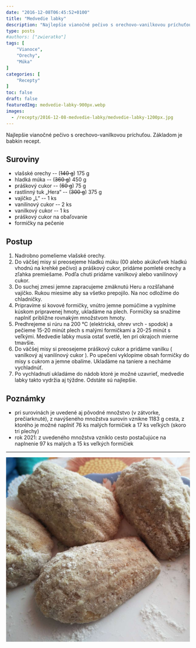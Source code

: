 ```yaml
---
date: "2016-12-08T06:45:52+0100"
title: "Medvedie labky"
description: "Najlepšie vianočné pečivo s orechovo-vanilkovou príchuťou. Základom je babkin recept."
type: posts
#authors: ["zwieratko"]
tags: [
    "Vianoce",
    "Orechy",
    "Múka"
]
categories: [
    "Recepty"
]
toc: false
draft: false
featuredImg: medvedie-labky-900px.webp
images:
  - /recepty/2016-12-08-medvedie-labky/medvedie-labky-1200px.jpg
---
```


Najlepšie vianočné pečivo s orechovo-vanilkovou príchuťou. Základom je babkin recept.

## Suroviny

- vlašské orechy -- (~~140 g~~) 175 g
- hladká múka -- (~~360 g~~) 450 g
- práškový cukor -- (~~60 g~~) 75 g
- rastlinný tuk „Hera“ -- (~~300 g~~) 375 g
- vajíčko „L“ -- 1 ks
- vanilínový cukor -- 2 ks
- vanilkový cukor -- 1 ks
- práškový cukor na obaľovanie
- formičky na pečenie

## Postup

1. Nadrobno pomelieme vlašské orechy.
2. Do väčšej misy si preosejeme hladkú múku (00 alebo akúkoľvek hladkú vhodnú na krehké pečivo) a práškový cukor, pridáme pomleté orechy a zľahka premiešame. Podľa chuti pridáme vanilkový alebo vanilínový cukor.
3. Do suchej zmesi jemne zapracujeme zmäknutú Heru a rozšľahané vajíčko. Rukou miesime aby sa všetko prepojilo. Na noc odložíme do chladničky.
4. Pripravíme si kovové formičky, vnútro jemne pomúčime a vyplníme kúskom pripravenej hmoty, ukladáme na plech. Formičky sa snažíme naplniť približne rovnakým množstvom hmoty.
5. Predhrejeme si rúru na 200 °C (elektrická, ohrev vrch - spodok) a pečieme 15-20 minút plech s malými formičkami a 20-25 minút s veľkými. Medvedie labky musia ostať svetlé, len pri okrajoch mierne tmavšie.
6. Do väčšej misy si preosejeme práškový cukor a pridáme vanilku ( vanilkový aj vanilínový cukor ). Po upečení vyklopíme obsah formičky do misy s cukrom a jemne obalíme. Ukladáme na taniere a necháme vychladnúť.
7. Po vychladnutí ukladáme do nádob ktoré je možné uzavrieť, medvedie labky takto vydržia aj týždne. Odstáte sú najlepšie.

## Poznámky

- pri surovinách je uvedené aj pôvodné množstvo (v zátvorke, prečiarknuté), z navýšeného množstva surovín vznikne 1183 g cesta, z ktorého je možné naplniť 76 ks malých formičiek a 17 ks veľkých (skoro tri plechy)
- rok 2021: z uvedeného množstva vzniklo cesto postačujúce na naplnenie 97 ks malých a 15 ks veľkých formičiek

---

![Medvedie labky](medvedie-labky-1200px.jpg "Medvedie labky (autor: zwieratko, 2016)")
